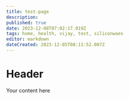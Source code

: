 ```yaml
---
title: test-page
description: 
published: true
date: 2023-12-08T07:02:17.019Z
tags: home, health, vijay, test, siliconwaes
editor: markdown
dateCreated: 2023-12-05T08:11:52.007Z
---
```


# Header
Your content here